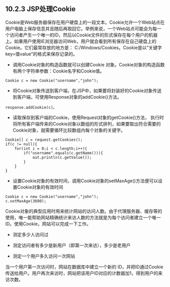 ## 10.2.3 JSP处理Cookie

Cookie是Web服务器保存在用户硬盘上的一段文本。Cookie允许一个Web站点在用户电脑上保存信息并且随后再取回它。举例来说，一个Web站点可能会为每一个访问者产生一个唯一的ID，然后以Cookie文件的形式保存在每个用户的机器上。如果用户使用IE浏览器访问Web，用户就会看到所有保存在自己硬盘上的Cookie。它们最常存放的地方是： C:/Windows/Cookies。Cookie是以“关键字 key=值value”的格式来保存记录的。

*  调用Cookie对象的构造函数就可以创建Cookie 对象。Cookie对象的构造函数有两个字符串参数：Cookie名字和Cookie值。

```
Cookie c = new Cookie("username","john");
```

* 将Cookie对象传送到客户端，在JSP中，如果要将封装好的Cookie对象传送到客户端，可使用Response对象的addCookie\(\)方法。

```
response.addCookie(c)。
```

* 读取保存到客户端的Cookie，使用Request对象的getCookie\(\)方法， 执行时将所有客户端传来的Cookie对象以数组的形式排列，如果要取出符合需要的Cookie对象，就需要循环比较数组内每个对象的关键字。

```
Cookie[] c = request.getCookies();
if(c != null){
    for(int i = 0;i < c.length;i++){
        if("username".equals(c.getName())){
            out.println(c.getValue());
        }
    }
}
```

* 设置Cookie对象的有效时间，调用Cookie对象的setMaxAge\(\)方法便可以设置Cookie对象的有效时间

```
Cookie c = new Cookie("username","john");
c.setMaxAge(3600);
```

Cookie对象的典型应用时用来统计网站的访问人数。由于代理服务器、缓存等的使用，唯一能帮助网站精确统计来访人数的方法就是为每个访问者建立一个唯一ID。使用Cookie，网站可以完成一下工作。

*  测定多少人访问过

*  测定访问者有多少是新用户（即第一次来访），多少是老用户

*  测定一个用户多久访问一次网站

当一个用户第一次访问时，网站在数据库中建立一个新的 ID，并把ID通过Cookie传送给用户。用户再次来访时，网站把该用户ID对应的计数器加1，得到用户的来访次数。



